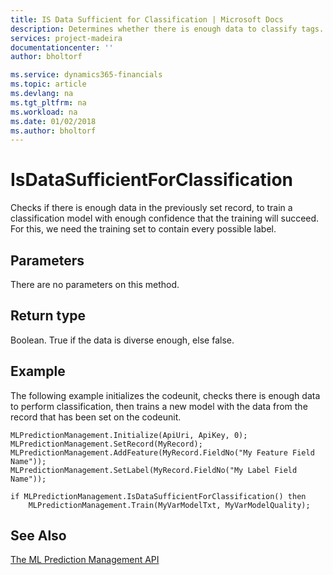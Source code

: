 ```yaml
---
title: IS Data Sufficient for Classification | Microsoft Docs
description: Determines whether there is enough data to classify tags.
services: project-madeira
documentationcenter: ''
author: bholtorf

ms.service: dynamics365-financials
ms.topic: article
ms.devlang: na
ms.tgt_pltfrm: na
ms.workload: na
ms.date: 01/02/2018
ms.author: bholtorf
---
```


# IsDataSufficientForClassification
Checks if there is enough data in the previously set record, to train a classification model with enough confidence that the training will succeed. For this, we need the training set to contain every possible label.

<!--For more information, see [Essential AL Methods](../../devenv-essential-al-methods.md).-->

## Parameters
There are no parameters on this method.

## Return type
Boolean. True if the data is diverse enough, else false.

## Example
The following example initializes the codeunit, checks there is enough data to perform classification, then trains a new model with the data from the record that has been set on the codeunit.
```
MLPredictionManagement.Initialize(ApiUri, ApiKey, 0);
MLPredictionManagement.SetRecord(MyRecord);
MLPredictionManagement.AddFeature(MyRecord.FieldNo("My Feature Field Name"));
MLPredictionManagement.SetLabel(MyRecord.FieldNo("My Label Field Name"));

if MLPredictionManagement.IsDataSufficientForClassification() then
    MLPredictionManagement.Train(MyVarModelTxt, MyVarModelQuality);
```
<!--For more information, see [AL Data Types](../../devenv-al-data-types).-->

## See Also
[The ML Prediction Management API](../../ml-prediction-management-welcome.md)